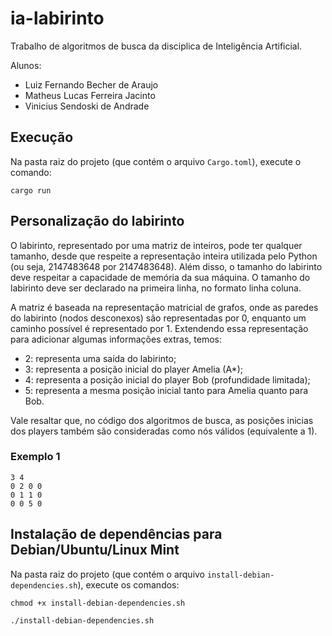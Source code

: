 # ia-labirinto

Trabalho de algoritmos de busca da disciplica de Inteligência Artificial.

Alunos:
* Luiz Fernando Becher de Araujo
* Matheus Lucas Ferreira Jacinto
* Vinicius Sendoski de Andrade

## Execução

Na pasta raiz do projeto (que contém o arquivo `Cargo.toml`), execute o comando:

```
cargo run
```

## Personalização do labirinto

O labirinto, representado por uma matriz de inteiros, pode ter qualquer tamanho, desde que respeite a representação inteira utilizada pelo Python (ou seja, 2147483648 por 2147483648). Além disso, o tamanho do labirinto deve respeitar a capacidade de memória da sua máquina. O tamanho do labirinto deve ser declarado na primeira linha, no formato linha coluna.

A matriz é baseada na representação matricial de grafos, onde as paredes do labirinto (nodos desconexos) são representadas por 0, enquanto um caminho possível é representado por 1. Extendendo essa representação para adicionar algumas informações extras, temos:

* 2: representa uma saída do labirinto;
* 3: representa a posição inicial do player Amelia (A*);
* 4: representa a posição inicial do player Bob (profundidade limitada);
* 5: representa a mesma posição inicial tanto para Amelia quanto para Bob.

Vale resaltar que, no código dos algoritmos de busca, as posições inicias dos players também são consideradas como nós válidos (equivalente a 1).

### Exemplo 1

```
3 4
0 2 0 0
0 1 1 0
0 0 5 0
```

## Instalação de dependências para Debian/Ubuntu/Linux Mint

Na pasta raiz do projeto (que contém o arquivo `install-debian-dependencies.sh`), execute os comandos:

```
chmod +x install-debian-dependencies.sh
```

```
./install-debian-dependencies.sh
```
